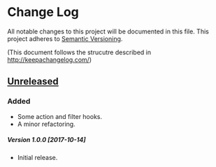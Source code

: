 # Change Log
All notable changes to this project will be documented in this file.
This project adheres to [Semantic Versioning](http://semver.org/).

(This document follows the strucutre described in http://keepachangelog.com/)

## [Unreleased]
### Added
- Some action and filter hooks.
- A minor refactoring. 


##### Version 1.0.0 [2017-10-14]
- Initial release.


[Unreleased]: http://github.com/VENDOR/PROJECT/compare/
